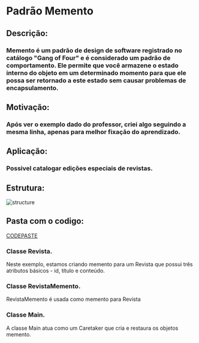 # Padrão Memento

## Descrição:
### Memento é um padrão de design de software registrado no catálogo "Gang of Four" e é considerado um padrão de comportamento. Ele permite que você armazene o estado interno do objeto em um determinado momento para que ele possa ser retornado a este estado sem causar problemas de encapsulamento.

## Motivação:
### Após ver o exemplo dado do professor, criei algo seguindo a mesma linha, apenas para melhor fixação do aprendizado.

## Aplicação:
### Possivel catalogar edições especiais de revistas.

## Estrutura:
![structure](https://www.baeldung.com/wp-content/uploads/2019/08/Memento-Design-Pattern-1.png)


## Pasta com o codigo:
[CODEPASTE](/src/trabalhoMemento/)

### Classe Revista.
Neste exemplo, estamos criando memento para um Revista que possui três atributos básicos - id, título e conteúdo.

### Classe RevistaMemento.
RevistaMemento é usada como memento para Revista

### Classe Main.
A classe Main atua como um Caretaker que cria e restaura os objetos memento.

